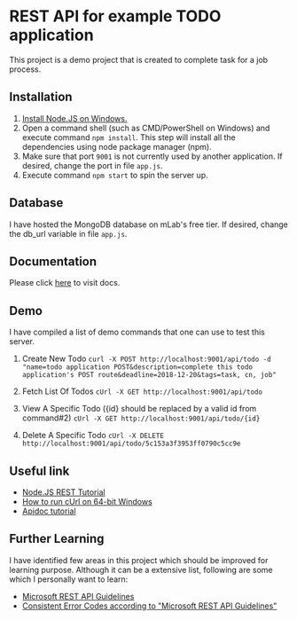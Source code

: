 # REST API for example TODO application
This project is a demo project that is created to complete task for a job process.

## Installation
1. [Install Node.JS on Windows.](https://treehouse.github.io/installation-guides/windows/node-windows.html)
2. Open a command shell (such as CMD/PowerShell on Windows) and execute command `npm install`. This step will install all the dependencies using node package manager (npm).
3. Make sure that port `9001` is not currently used by another application. If desired, change the port in file `app.js`.
4. Execute command `npm start` to spin the server up.

## Database
I have hosted the MongoDB database on mLab's free tier. If desired, change the db_url variable in file `app.js`.

## Documentation
Please click [here](docs/index.html) to visit docs.

## Demo
I have compiled a list of demo commands that one can use to test this server.

1. Create New Todo
`curl -X POST http://localhost:9001/api/todo -d "name=todo application POST&description=complete this todo application's POST route&deadline=2018-12-20&tags=task, cn, job"`

2. Fetch List Of Todos
`cUrl -X GET http://localhost:9001/api/todo`

3. View A Specific Todo ({id} should be replaced by a valid id from command#2)
`cUrl -X GET http://localhost:9001/api/todo/{id}`

4. Delete A Specific Todo
`cUrl -X DELETE http://localhost:9001/api/todo/5c153a3f3953ff0790c5cc9e`

## Useful link
* [Node.JS REST Tutorial](https://codeburst.io/writing-a-crud-app-with-node-js-and-mongodb-e0827cbbdafb)
* [How to run cUrl on 64-bit Windows](https://stackoverflow.com/questions/25044010/running-curl-on-64-bit-windows)
* [Apidoc tutorial](http://apidocjs.com/#getting-started)

## Further Learning
I have identified few areas in this project which should be improved for learning purpose. Although it can be a extensive list, following are some which I personally want to learn:
* [Microsoft REST API Guidelines](https://github.com/Microsoft/api-guidelines/blob/vNext/Guidelines.md)
* [Consistent Error Codes according to "Microsoft REST API Guidelines"](https://github.com/Microsoft/api-guidelines/blob/vNext/Guidelines.md)